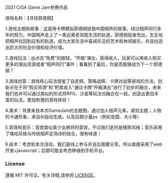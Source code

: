2021 CiGA Game Jam参赛作品

游戏名称：【寻找郭德纲】

1.游戏主题和故事：这是用卡牌模拟郭德纲拯救中国相声的故事，经过相声同行多年的努力，中国相声走上了一条远离老百姓生活的轨道，郭德纲挺身而出，生生地把相声拉回到应有的轨道，成为大家生活中喜闻乐见的艺术和休闲娱乐，并且创造出巨大的社会价值和经济价值。

2.游戏玩法：@点击“免费”的按钮，“开箱”演出，获得收入，玩家可以用收入购买更多的演出资源或者“相声同行”事件；看看到了最后，你是否能够成为下一个郭德纲？

3.游戏创意：游戏核心玩法借鉴了自走棋、策略战棋、卡牌对战等游戏的方法，创新点在于将“购买资源”和“积累收入”通过卡牌“开箱演出”进行了初步的融合，未来我们也许可以通过类似的形式将RPG、沙盒等玩法也融合在一起，创造出更加丰富的玩法，更加刺激的游戏体验！

4.美术：背景来自本次GameJam的主题图，通过加入相声元素，紧扣主题；人物的卡通形象，来自AI自动生成，以及后期少量ps（例如变圆、大小等）

5.音效和音乐：音效类似美少女麻将的音效，不过我们走的是搞笑风格；音乐采用了嘻哈风格与传统相声定场诗的结合，很有味道！

6.技术：考虑到本次活动，我们是线上参与并且后面要分享，所以直接采用了web开发+javascript；后期可能会考虑移植到手机平台。

### License

遵循 MIT 许可证。有关详细,请参阅 [LICENSE](https://github.com/ashora/ashora.github.io/blob/master/LICENSE)。
